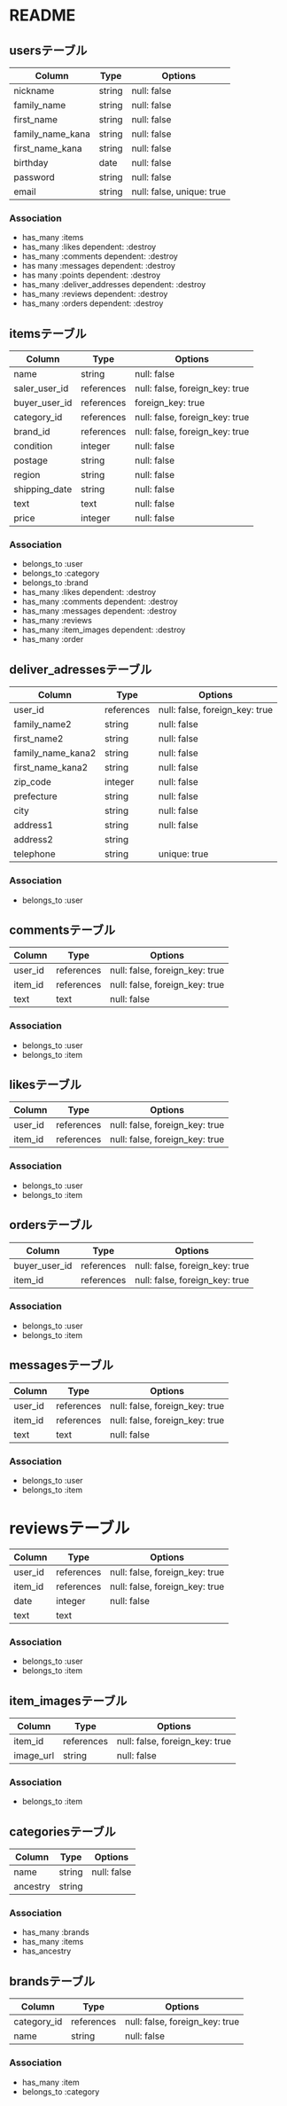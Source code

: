 # README

## usersテーブル

|Column|Type|Options|
|------|----|-------|
|nickname|string|null: false|
|family_name|string|null: false|
|first_name|string|null: false|
|family_name_kana|string|null: false|
|first_name_kana|string|null: false|
|birthday|date|null: false|
|password|string|null: false|
|email|string|null: false, unique: true|

### Association
- has_many :items
- has_many :likes dependent: :destroy
- has_many :comments dependent: :destroy
- has many :messages dependent: :destroy
- has many :points dependent: :destroy
- has_many :deliver_addresses dependent: :destroy
- has_many :reviews dependent: :destroy
- has_many :orders dependent: :destroy


## itemsテーブル
|Column|Type|Options|
|------|----|-------|
|name|string|null: false|
|saler_user_id|references|null: false, foreign_key: true|
|buyer_user_id|references|foreign_key: true|
|category_id|references|null: false, foreign_key: true|
|brand_id|references|null: false, foreign_key: true|
|condition|integer|null: false|
|postage|string|null: false|
|region|string|null: false|
|shipping_date|string|null: false|
|text|text|null: false|
|price|integer|null: false|

### Association
- belongs_to :user
- belongs_to :category
- belongs_to :brand
- has_many :likes dependent: :destroy
- has_many :comments dependent: :destroy
- has_many :messages dependent: :destroy
- has_many :reviews
- has_many :item_images dependent: :destroy
- has_many :order


## deliver_adressesテーブル
|Column|Type|Options|
|------|----|-------|
|user_id|references|null: false, foreign_key: true|
|family_name2|string|null: false|
|first_name2|string|null: false|
|family_name_kana2|string|null: false|
|first_name_kana2|string|null: false|
|zip_code|integer|null: false|
|prefecture|string|null: false|
|city|string|null: false|
|address1|string|null: false|
|address2|string||
|telephone|string|unique: true|

### Association
- belongs_to :user


## commentsテーブル
|Column|Type|Options|
|------|----|-------|
|user_id|references|null: false, foreign_key: true|
|item_id|references|null: false, foreign_key: true|
|text|text|null: false|

### Association
- belongs_to :user
- belongs_to :item


## likesテーブル
|Column|Type|Options|
|------|----|-------|
|user_id|references|null: false, foreign_key: true|
|item_id|references|null: false, foreign_key: true|

### Association
- belongs_to :user
- belongs_to :item


## ordersテーブル
|Column|Type|Options|
|------|----|-------|
|buyer_user_id|references|null: false, foreign_key: true|
|item_id|references|null: false, foreign_key: true|

### Association
- belongs_to :user
- belongs_to :item


## messagesテーブル
|Column|Type|Options|
|------|----|-------|
|user_id|references|null: false, foreign_key: true|
|item_id|references|null: false, foreign_key: true|
|text|text|null: false|

### Association
- belongs_to :user
- belongs_to :item


# reviewsテーブル
|Column|Type|Options|
|------|----|-------|
|user_id|references|null: false, foreign_key: true|
|item_id|references|null: false, foreign_key: true|
|date|integer|null: false|
|text|text||

### Association
- belongs_to :user
- belongs_to :item


## item_imagesテーブル
|Column|Type|Options|
|------|----|-------|
|item_id|references|null: false, foreign_key: true|
|image_url|string|null: false|

### Association
- belongs_to :item


## categoriesテーブル
|Column|Type|Options|
|------|----|-------|
|name|string|null: false|
|ancestry|string||

### Association
- has_many :brands
- has_many :items
- has_ancestry


## brandsテーブル
|Column|Type|Options|
|------|----|-------|
|category_id|references|null: false, foreign_key: true|
|name|string|null: false|

### Association
- has_many :item
- belongs_to :category


